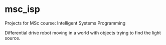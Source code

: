# msc_isp
Projects for MSc course: Intelligent Systems Programming

Differential drive robot moving in a world with objects trying to find the light source.
